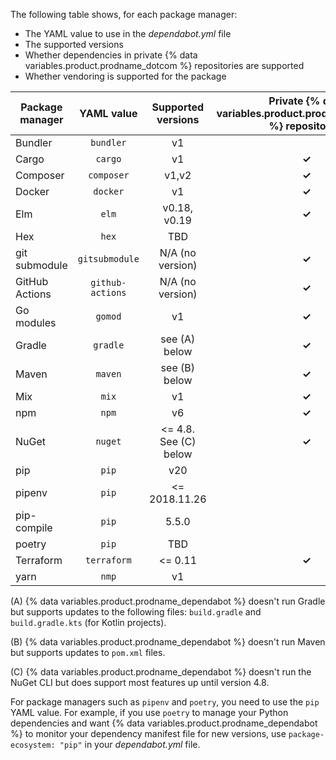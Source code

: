The following table shows, for each package manager:
- The YAML value to use in the *dependabot.yml* file
- The supported versions 
- Whether dependencies in private {% data variables.product.prodname_dotcom %} repositories are supported
- Whether vendoring is supported for the package

Package manager | YAML value | Supported versions | Private {% data variables.product.prodname_dotcom %} repositories | Vendoring 
--- | :---:| :---:|:---:|:---:
Bundler | `bundler` | v1 | | **✓** |
Cargo | `cargo` | v1 | **✓** | |
Composer | `composer` | v1,v2  | **✓** | |
Docker | `docker` | v1 | **✓** | |
Elm | `elm` | v0.18, v0.19 | **✓** | |
Hex | `hex` | TBD | | |
git submodule | `gitsubmodule` | N/A (no version) | **✓** | |
GitHub Actions | `github-actions` |  N/A (no version) | **✓** | |
Go modules | `gomod` | v1 | **✓** | **✓** |
Gradle | `gradle` | see (A) below | **✓** | |
Maven | `maven` | see (B) below | **✓** | |
Mix | `mix` | v1 | **✓** | |
npm | `npm` | v6 | **✓** | |
NuGet | `nuget` | <= 4.8.</br>See (C) below | **✓** | |
pip | `pip` | v20 | | |
pipenv | `pip` | <= 2018.11.26 | | |
pip-compile | `pip` | 5.5.0 | | |
poetry | `pip` | TBD | | |
Terraform | `terraform` | <= 0.11 | **✓** | |
yarn | `nmp` | v1 | | |

(A) {% data variables.product.prodname_dependabot %} doesn't run Gradle but supports updates to the following files: `build.gradle` and `build.gradle.kts` (for Kotlin projects).

(B) {% data variables.product.prodname_dependabot %} doesn't run Maven but supports updates to `pom.xml` files.

(C) {% data variables.product.prodname_dependabot %} doesn't run the NuGet CLI but does support most features up until version 4.8.

For package managers such as `pipenv` and `poetry`, you need to use the `pip` YAML value. For example, if you use `poetry` to manage your Python dependencies and want {% data variables.product.prodname_dependabot %} to monitor your dependency manifest file for new versions, use `package-ecosystem: "pip"` in your *dependabot.yml* file.
